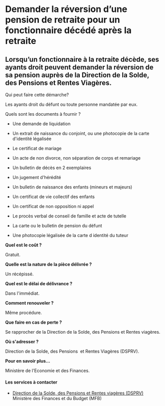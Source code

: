 # Demander la réversion d’une pension de retraite pour un fonctionnaire décédé après la retraite

Lorsqu’un fonctionnaire à la retraite décède, ses ayants droit peuvent demander la réversion de sa pension auprès de la Direction de la Solde, des Pensions et Rentes Viagères.
-------------------------------------------------------------------------------------------------------------------------------------------------------------------------------

Qui peut faire cette démarche? 

Les ayants droit du défunt ou toute personne mandatée par eux.

Quels sont les documents à fournir ?

*   Une demande de liquidation  
    
*   Un extrait de naissance du conjoint, ou une photocopie de la carte d'identité légalisée
*   Le certificat de mariage
*   Un acte de non divorce, non séparation de corps et remariage
*   Un bulletin de décès en 2 exemplaires
*   Un jugement d'hérédité
*   Un bulletin de naissance des enfants (mineurs et majeurs)
*   Un certificat de vie collectif des enfants
*   Un certificat de non opposition ni appel  
    
*   Le procès verbal de conseil de famille et acte de tutelle
*   La carte ou le bulletin de pension du défunt
*   Une photocopie légalisée de la carte d identité du tuteur

 **Quel est le coût ?**

Gratuit.

**Quelle est la nature de la pièce délivrée ?**

Un récépissé.

**Quel est le délai de délivrance ?**

Dans l'immédiat.

**Comment renouveler ?**

Même procédure.

**Que faire en cas de perte ?**

Se rapprocher de la Direction de la Solde, des Pensions et Rentes viagères.

**Où s'adresser ?**

Direction de la Solde, des Pensions  et Rentes Viagères (DSPRV).

**Pour en savoir plus...**

Ministère de l'Economie et des Finances.

#### Les services à contacter

*   [Direction de la Solde, des Pensions et Rentes viagères (DSPRV)](../../../services/direction-de-la-solde-des-pensions-et-rentes-viageres-dsprv.md) Ministère des Finances et du Budget (MFB)